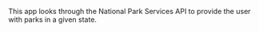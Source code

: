This app looks through the National Park Services API to provide the user with parks in a given state.